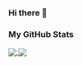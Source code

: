 ### Hi there 👋

### My GitHub Stats

<a href="https://github.com/b1boid">
  <img align="center" src="https://github-readme-stats.vercel.app/api/top-langs?username=b1boid&theme=buefy" />
</a>
<a href="https://github.com/b1boid">
  <img align="center" src="https://github-readme-stats.vercel.app/api?username=b1boid&show_icons=true&theme=buefy&include_all_commits=true" />
</a>

<!--
**B1boid/B1boid** is a ✨ _special_ ✨ repository because its `README.md` (this file) appears on your GitHub profile.

Here are some ideas to get you started:

- 🔭 I’m currently working on ...
- 🌱 I’m currently learning ...
- 👯 I’m looking to collaborate on ...
- 🤔 I’m looking for help with ...
- 💬 Ask me about ...
- 📫 How to reach me: ...
- 😄 Pronouns: ...
- ⚡ Fun fact: ...
-->
